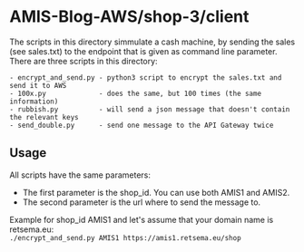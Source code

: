 # AMIS-Blog-AWS/shop-3/client

The scripts in this directory simmulate a cash machine, by sending the sales (see sales.txt) to the endpoint that is given as command line parameter.
There are three scripts in this directory:

```
- encrypt_and_send.py - python3 script to encrypt the sales.txt and send it to AWS
- 100x.py             - does the same, but 100 times (the same information)
- rubbish.py          - will send a json message that doesn't contain the relevant keys
- send_double.py      - send one message to the API Gateway twice
```

## Usage

All scripts have the same parameters:
- The first parameter is the shop_id. You can use both AMIS1 and AMIS2.
- The second parameter is the url where to send the message to. 

Example for shop_id AMIS1 and let's assume that your domain name is retsema.eu: \
`./encrypt_and_send.py AMIS1 https://amis1.retsema.eu/shop`
